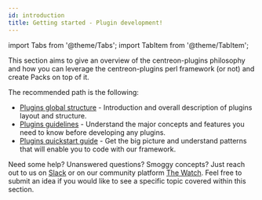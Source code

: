 ```yaml
---
id: introduction
title: Getting started - Plugin development!
---
```


import Tabs from '@theme/Tabs';
import TabItem from '@theme/TabItem';

This section aims to give an overview of the centreon-plugins philosophy and how
you can leverage the centreon-plugins perl framework (or not) and create Packs on top
of it.

The recommended path is the following:

- [Plugins global structure](../dev-resources/centreon-plugins-structure) - Introduction and overall description of plugins layout and structure.
- [Plugins guidelines](../dev-resources/plugins-guidelines.md) - Understand the major
concepts and features you need to know before developing any plugins.
- [Plugins quickstart guide](../dev-resources/develop-with-centreon-plugins.md) - Get the
big picture and understand patterns that will enable you to code with our framework.

Need some help? Unanswered questions? Smoggy concepts? Just reach out to us on [Slack](https://centreon.slack.com) or on our community platform
[The Watch](https://thewatch.centreon.com). Feel free to submit an idea if you would like to see a specific topic covered within this section.
